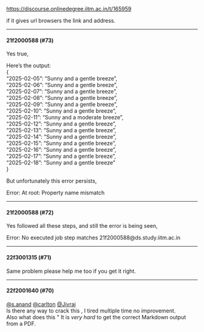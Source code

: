 https://discourse.onlinedegree.iitm.ac.in/t/165959

if it gives url browsers the link and address.</p><hr>

<h4>21f2000588 (#73)</h4>
<p>Yes true,</p>
<p>Here’s the output:<br/>
{<br/>
“2025-02-05”: “Sunny and a gentle breeze”,<br/>
“2025-02-06”: “Sunny and a gentle breeze”,<br/>
“2025-02-07”: “Sunny and a gentle breeze”,<br/>
“2025-02-08”: “Sunny and a gentle breeze”,<br/>
“2025-02-09”: “Sunny and a gentle breeze”,<br/>
“2025-02-10”: “Sunny and a gentle breeze”,<br/>
“2025-02-11”: “Sunny and a moderate breeze”,<br/>
“2025-02-12”: “Sunny and a gentle breeze”,<br/>
“2025-02-13”: “Sunny and a gentle breeze”,<br/>
“2025-02-14”: “Sunny and a gentle breeze”,<br/>
“2025-02-15”: “Sunny and a gentle breeze”,<br/>
“2025-02-16”: “Sunny and a gentle breeze”,<br/>
“2025-02-17”: “Sunny and a gentle breeze”,<br/>
“2025-02-18”: “Sunny and a gentle breeze”<br/>
}</p>
<p>But unfortunately this error persists,</p>
<p>Error: At root: Property name mismatch</p><hr>

<h4>21f2000588 (#72)</h4>
<p>Yes followed all these steps, and still the error is being seen,</p>
<p>Error: No executed job step matches 21f2000588@ds.study.iitm.ac.in</p><hr>

<h4>22f3001315 (#71)</h4>
<p>Same problem please help me too if you get it right.</p><hr>

<h4>22f2001640 (#70)</h4>
<p><a class="mention" href="/u/s.anand">@s.anand</a> <a class="mention" href="/u/carlton">@carlton</a> <a class="mention" href="/u/jivraj">@Jivraj</a><br/>
Is there any way to crack this , I tired multiple time no improvement.<br/>
Also what does this " It is <em>very hard</em> to get the correct Markdown output from a PDF.